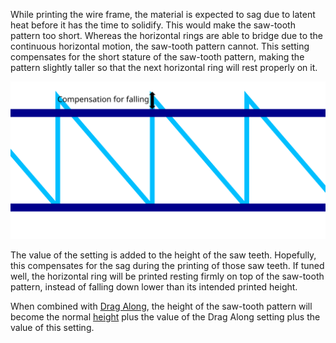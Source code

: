 While printing the wire frame, the material is expected to sag due to latent heat before it has the time to solidify. This would make the saw-tooth pattern too short. Whereas the horizontal rings are able to bridge due to the continuous horizontal motion, the saw-tooth pattern cannot. This setting compensates for the short stature of the saw-tooth pattern, making the pattern slightly taller so that the next horizontal ring will rest properly on it.

![How the height of the saw-tooth pattern is compensated for](../images/wireframe_fall_down.svg)

The value of the setting is added to the height of the saw teeth. Hopefully, this compensates for the sag during the printing of those saw teeth. If tuned well, the horizontal ring will be printed resting firmly on top of the saw-tooth pattern, instead of falling down lower than its intended printed height.

When combined with [Drag Along](wireframe_drag_along.md), the height of the saw-tooth pattern will become the normal [height](wireframe_height.md) plus the value of the Drag Along setting plus the value of this setting.